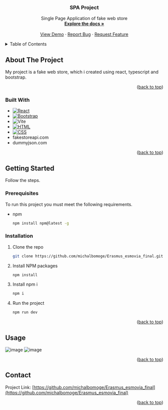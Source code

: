 <h3 align="center">SPA Project</h3>

  <p align="center">
    Single Page Application of fake web store
    <br />
    <a href="https://github.com/michalbomoge/Erasmus_esmovia_final"><strong>Explore the docs »</strong></a>
    <br />
    <br />
    <a href="https://github.com/michalbomoge/Erasmus_esmovia_final">View Demo</a>
    ·
    <a href="https://github.com/michalbomoge/Erasmus_esmovia_final/issues/new?labels=bug&template=bug-report---.md">Report Bug</a>
    ·
    <a href="https://github.com/michalbomoge/Erasmus_esmovia_final/issues/new?labels=enhancement&template=feature-request---.md">Request Feature</a>
  </p>
</div>



<!-- TABLE OF CONTENTS -->
<details>
  <summary>Table of Contents</summary>
  <ol>
    <li>
      <a href="#about-the-project">About The Project</a>
      <ul>
        <li><a href="#built-with">Built With</a></li>
      </ul>
    </li>
    <li>
      <a href="#getting-started">Getting Started</a>
      <ul>
        <li><a href="#prerequisites">Prerequisites</a></li>
        <li><a href="#installation">Installation</a></li>
      </ul>
    </li>
    <li><a href="#usage">Usage</a></li>
    <li><a href="#contact">Contact</a></li>
  </ol>
</details>



<!-- ABOUT THE PROJECT -->
## About The Project

My project is a fake web store, which i created using react, typescript and bootstrap.

<p align="right">(<a href="#readme-top">back to top</a>)</p>



### Built With

* [![React][React.js]][React-url]
* [![Bootstrap][Bootstrap.com]][Bootstrap-url]
* ![Vite](https://img.shields.io/badge/vite-%23646CFF.svg?style=for-the-badge&logo=vite&logoColor=white)
* [![HTML](https://img.shields.io/badge/HTML-AAA333?style=for-the-badge&logo=html&logoColor=white)]()
* [![CSS](https://img.shields.io/badge/CSS-348ceb?style=for-the-badge&logo=css&logoColor=white)]()
* fakestoreapi.com
* dummyjson.com

<p align="right">(<a href="#readme-top">back to top</a>)</p>



<!-- GETTING STARTED -->
## Getting Started

Follow the steps.

### Prerequisites

To run this project you must meet the following requirements.
* npm
  ```sh
  npm install npm@latest -g
  ```

### Installation

1. Clone the repo
   ```sh
   git clone https://github.com/michalbomoge/Erasmus_esmovia_final.git
   ```
2. Install NPM packages
   ```sh
   npm install
   ```
3. Install npm i
   ```js
   npm i
   ```
4. Run the project
   ```js
   npm run dev
   ```

<p align="right">(<a href="#readme-top">back to top</a>)</p>



<!-- USAGE EXAMPLES -->
## Usage

![image](https://github.com/user-attachments/assets/ad4bd6af-ae8b-4e05-8443-3e1d8f7e7588)
![image](https://github.com/user-attachments/assets/61677071-eb2c-421f-bad3-0666b576c9fe)


<p align="right">(<a href="#readme-top">back to top</a>)</p>


<!-- CONTACT -->
## Contact
Project Link: [https://github.com/michalbomoge/Erasmus_esmovia_final](https://github.com/michalbomoge/Erasmus_esmovia_final)

<p align="right">(<a href="#readme-top">back to top</a>)</p>



<!-- MARKDOWN LINKS & IMAGES -->
<!-- https://www.markdownguide.org/basic-syntax/#reference-style-links -->
[contributors-shield]: https://img.shields.io/github/contributors/michalbomoge/Erasmus_esmovia_final.svg?style=for-the-badge
[contributors-url]: https://github.com/michalbomoge/Erasmus_esmovia_final/graphs/contributors
[forks-shield]: https://img.shields.io/github/forks/github_username/repo_name.svg?style=for-the-badge
[forks-url]: https://github.com/github_username/repo_name/network/members
[stars-shield]: https://img.shields.io/github/stars/github_username/repo_name.svg?style=for-the-badge
[stars-url]: https://github.com/github_username/repo_name/stargazers
[issues-shield]: https://img.shields.io/github/issues/github_username/repo_name.svg?style=for-the-badge
[issues-url]: https://github.com/github_username/repo_name/issues
[license-shield]: https://img.shields.io/github/license/github_username/repo_name.svg?style=for-the-badge
[license-url]: https://github.com/github_username/repo_name/blob/master/LICENSE.txt
[linkedin-shield]: https://img.shields.io/badge/-LinkedIn-black.svg?style=for-the-badge&logo=linkedin&colorB=555
[linkedin-url]: https://linkedin.com/in/linkedin_username
[product-screenshot]: images/screenshot.png
[Next.js]: https://img.shields.io/badge/next.js-000000?style=for-the-badge&logo=nextdotjs&logoColor=white
[Next-url]: https://nextjs.org/
[React.js]: https://img.shields.io/badge/React-20232A?style=for-the-badge&logo=react&logoColor=61DAFB
[React-url]: https://reactjs.org/
[Vue.js]: https://img.shields.io/badge/Vue.js-35495E?style=for-the-badge&logo=vuedotjs&logoColor=4FC08D
[Vue-url]: https://vuejs.org/
[Angular.io]: https://img.shields.io/badge/Angular-DD0031?style=for-the-badge&logo=angular&logoColor=white
[Angular-url]: https://angular.io/
[Svelte.dev]: https://img.shields.io/badge/Svelte-4A4A55?style=for-the-badge&logo=svelte&logoColor=FF3E00
[Svelte-url]: https://svelte.dev/
[Laravel.com]: https://img.shields.io/badge/Laravel-FF2D20?style=for-the-badge&logo=laravel&logoColor=white
[Laravel-url]: https://laravel.com
[Bootstrap.com]: https://img.shields.io/badge/Bootstrap-563D7C?style=for-the-badge&logo=bootstrap&logoColor=white
[Bootstrap-url]: https://getbootstrap.com
[JQuery.com]: https://img.shields.io/badge/jQuery-0769AD?style=for-the-badge&logo=jquery&logoColor=white
[JQuery-url]: https://jquery.com 
